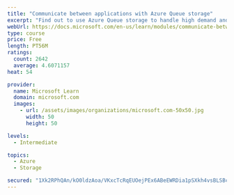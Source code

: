 ```yaml
---
title: "Communicate between applications with Azure Queue storage"
excerpt: "Find out to use Azure Queue storage to handle high demand and improve resilience in your distributed applications."
webUrl: https://docs.microsoft.com/en-us/learn/modules/communicate-between-apps-with-azure-queue-storage/
type: course
price: Free
length: PT56M
ratings:
  count: 2642
  average: 4.6071157
heat: 54

provider:
  name: Microsoft Learn
  domain: microsoft.com
  images:
    - url: /assets/images/organizations/microsoft.com-50x50.jpg
      width: 50
      height: 50

levels:
  - Intermediate

topics:
  - Azure
  - Storage

secured: "1Xk2RPhQAn/kO0ldzAoa/VKxcTcRqEUOejPEx6ABeEWRDia1pSXkh4vsBLSBcvkQv273HSHgXDQqCeq7fn23EwG/9Vc493PzKr7IAaovP2zGv3MWJDyBczRE9HQD3R5l6GmEfDBC7exqow9iTGqAbbaL5mcXS32SngS0cMWEjpUWRa30n9PqnAkcwvQ3c3v7j7RqzvWpzDKmrRrT7RXd18mfSKhpJapTYYVN1GrQEBUMc8P/tSIeIgYWJrottgnRnMy9OQywWHfpxBitJjssuC9ltZhQlwwiXi3/KA7BV2y9y4duYcgx/8reoGjw7RoqHXIFD12hftYF/Ljr40vI75IxA+Uw/yHzl4UK+UVGiyYaqTbYyWKz31t6GlwFGe0iqMcKG2fGy57RUu6laDCtgTzH9BXfin9XjI8zJkfUeQc=;MjwChXceam1R6k3CLiy0GA=="
---
```


